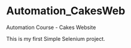 # Automation_CakesWeb

Automation Course - Cakes Website

This is my first Simple Selenium project.
